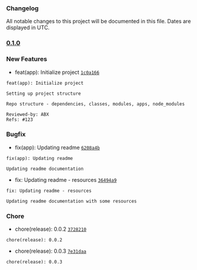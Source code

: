 ### Changelog

All notable changes to this project will be documented in this file. Dates are displayed in UTC.



### [0.1.0]()



### New Features

- feat(app): Initialize project [`1c0a166`](https://github.com/ifx-code/changelog/commit/1c0a166e51c4a341806ef7cf7cfb9028972630f8)
```
feat(app): Initialize project

Setting up project structure

Repo structure - dependencies, classes, modules, apps, node_modules

Reviewed-by: ABX
Refs: #123
```

### Bugfix

- fix(app): Updating readme [`6208a4b`](https://github.com/ifx-code/changelog/commit/6208a4b9074cba038ea444b58dbce8f6b6f5d616)
```
fix(app): Updating readme

Updating readme documentation
```
- fix: Updating readme - resources [`36494a9`](https://github.com/ifx-code/changelog/commit/36494a9e4a4ca4dbd51a3d2b33537d2bb9041728)
```
fix: Updating readme - resources

Updating readme documentation with some resources
```

### Chore

- chore(release): 0.0.2 [`3728210`](https://github.com/ifx-code/changelog/commit/3728210041b1f49fbe806ae66a998039cc741ea4)
```
chore(release): 0.0.2
```
- chore(release): 0.0.3 [`7e31daa`](https://github.com/ifx-code/changelog/commit/7e31daaf3da6808cab43554fdcdc3a1e81a7481f)
```
chore(release): 0.0.3
```

